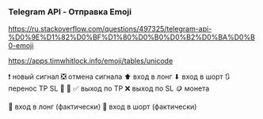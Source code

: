 ### Telegram API - Отправка Emoji

https://ru.stackoverflow.com/questions/497325/telegram-api-%D0%9E%D1%82%D0%BF%D1%80%D0%B0%D0%B2%D0%BA%D0%B0-emoji

https://apps.timwhitlock.info/emoji/tables/unicode

❗ новый сигнал
❎ отмена сигнала
⬆ вход в лонг
⬇ вход в шорт
🔃 перенос TP SL 🔁 🔄
✅ выход по TP
❌ выход по SL
🪙 монета

🔼 вход в лонг (фактически)
🔽 вход в шорт (фактически)
